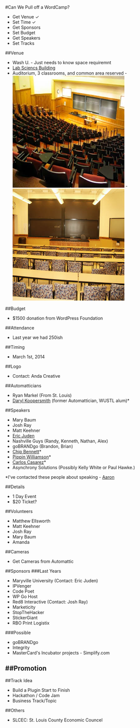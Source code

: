 #Can We Pull off a WordCamp?
- Get Venue ✓
- Set Time ✓
- Get Sponsors
- Set Budget
- Get Speakers
- Set Tracks

##Venue
- Wash U. - Just needs to know space requiremnt
- [Lab Sciencs Building](http://wustl.edu/community/visitors/tour/danforth/laboratory-sciences-building.html)
- Auditorium, 3 classrooms, and common area reserved
-![auditorium](auditorium.jpg)
-![classroom](classroom.jpg)

##Budget
- $1500 donation from WordPress Foundation

##Attendance
- Last year we had 250ish

##Timing
- March 1st, 2014

##Logo
- Contact: Anda Creative

##Automatticians
- Ryan Markel (From St. Louis)
- [Daryl Koopersmith](http://twitter.com/@koop) (former Automattician, WUSTL alum)*

##Speakers
- Mary Baum
- Josh Ray
- Matt Keehner
- [Eric Juden](http://twitter.com/@ericjuden)
- Nashville Guys (Randy, Kenneth, Nathan, Alex)
- goBRANDgo (Brandon, Brian)
- [Chip Bennett](http://twitter.com/@chip_bennet)*
- [Pippin Williamson](http://twitter.com/@pippinsplugins)*
- [Carlos Casarez](http://twitter.com/@heckyesitis)*
- Asynchrony Solutions (Possibly Kelly White or Paul Hawke.)

*I've contacted these people about speaking - [Aaron](http://twitter.com/coderaaron)

##Details
- 1 Day Event
- $20 Ticket?

##Volunteers
- Matthew Ellsworth
- Matt Keehner
- Josh Ray
- Mary Baum
- Amanda

##Cameras
- Get Cameras from Automattic

##Sponsors
###Last Years
- Maryville University (Contact: Eric Juden)
- IPVenger
- Code Poet
- WP Go Host
- Red8 Interactive (Contact: Josh Ray)
- Marketicity
- StopTheHacker
- StickerGiant
- RBO Print Logistix

###Possible
- goBRANDgo
- Integrity
- MasterCard's Incubator projects - Simplify.com

##Promotion
- 

##Track Idea
- Build a Plugin Start to Finish
- Hackathon / Code Jam
- Business Track/Topic

##Others
- SLCEC: St. Louis County Economic Councel